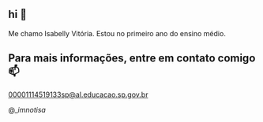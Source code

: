 ## hi 💩 

Me chamo Isabelly Vitória.
Estou no primeiro ano do ensino médio.

## Para mais informações, entre em contato comigo 📫 ##
00001114519133sp@al.educacao.sp.gov.br 

@__imnotisa_
